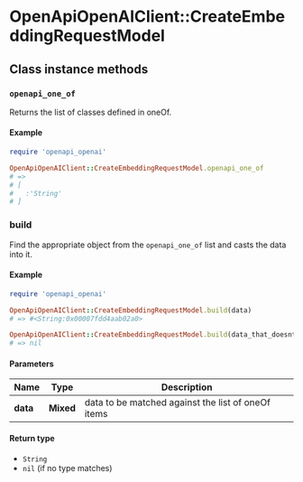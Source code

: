 # OpenApiOpenAIClient::CreateEmbeddingRequestModel

## Class instance methods

### `openapi_one_of`

Returns the list of classes defined in oneOf.

#### Example

```ruby
require 'openapi_openai'

OpenApiOpenAIClient::CreateEmbeddingRequestModel.openapi_one_of
# =>
# [
#   :'String'
# ]
```

### build

Find the appropriate object from the `openapi_one_of` list and casts the data into it.

#### Example

```ruby
require 'openapi_openai'

OpenApiOpenAIClient::CreateEmbeddingRequestModel.build(data)
# => #<String:0x00007fdd4aab02a0>

OpenApiOpenAIClient::CreateEmbeddingRequestModel.build(data_that_doesnt_match)
# => nil
```

#### Parameters

| Name | Type | Description |
| ---- | ---- | ----------- |
| **data** | **Mixed** | data to be matched against the list of oneOf items |

#### Return type

- `String`
- `nil` (if no type matches)

